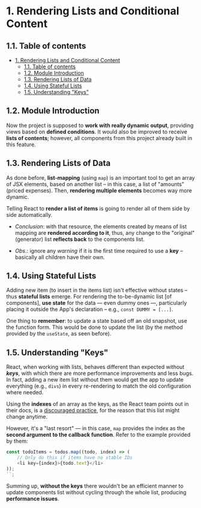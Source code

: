 # 1. Rendering Lists and Conditional Content

## 1.1. Table of contents

- [1. Rendering Lists and Conditional Content](#1-rendering-lists-and-conditional-content)
  - [1.1. Table of contents](#11-table-of-contents)
  - [1.2. Module Introduction](#12-module-introduction)
  - [1.3. Rendering Lists of Data](#13-rendering-lists-of-data)
  - [1.4. Using Stateful Lists](#14-using-stateful-lists)
  - [1.5. Understanding "Keys"](#15-understanding-keys)

<!-- 63. Module Introduction -->

## 1.2. Module Introduction

Now the project is supposed to **work with really dynamic output**, providing views based on **defined conditions**. It would also be improved to receive **lists of contents**; however, all components from this project already built in this feature.

<!-- 64. Rendering Lists of Data -->

## 1.3. Rendering Lists of Data

As done before, **list-mapping** (using `map`) is an important tool to get an array of JSX elements, based on another list – in this case, a list of "amounts" (priced expenses). Then, **rendering multiple elements** becomes way more dynamic.

Telling React to **render a list of items** is going to render all of them side by side automatically.

-   _Conclusion_: with that resource, the elements created by means of list mapping are **rendered according to it**, thus, any change to the "original" (generator) list **reflects back** to the components list.

-   _Obs_.: ignore any _warning_ if it is the first time required to use a **key** – basically all children have their own.

<!-- 65. Using Stateful Lists -->

## 1.4. Using Stateful Lists

Adding new item (to insert in the items list) isn't effective without states – thus **stateful lists** emerge. For rendering the to-be-dynamic list [of components], **use state** for the data — even dummy ones —, particularly placing it outside the App's declaration – e.g., `const DUMMY = [...]`.

One thing to **remember**: to update a state based off an old snapshot, use the function form. This would be done to update the list (by the method provided by the `useState`, as seen before).

<!-- 66. Understanding "Keys" -->

## 1.5. Understanding "Keys"

React, when working with lists, behaves different than expected without **_keys_**, with which there are more performance improvements and less bugs. In fact, adding a new item list without them would get the app to update everything (e.g., `divs`) in every re-rendering to match the old configuration where needed.

Using the **indexes** of an array as the keys, as the React team points out in their docs, is a [discouraged practice](#https://reactjs.org/docs/lists-and-keys.html#keys), for the reason that this list might change anytime.

However, it's a "last resort" — in this case, `map` provides the index as the **second argument to the callback function**. Refer to the example provided by them:

```javascript
const todoItems = todos.map((todo, index) => (
    // Only do this if items have no stable IDs
    <li key={index}>{todo.text}</li>
));
``;
```

Summing up, **without the keys** there wouldn't be an efficient manner to update components list without cycling through the whole list, producing **performance issues**.
